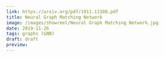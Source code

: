 ```yaml
---
link: https://arxiv.org/pdf/1911.11308.pdf
title: Neural Graph Matching Network
image: /images/showreel/Neural Graph Matching Network.jpg
date: 2019-11-26
tags: graphs (GNN)
draft: draft
preview:
---
```



